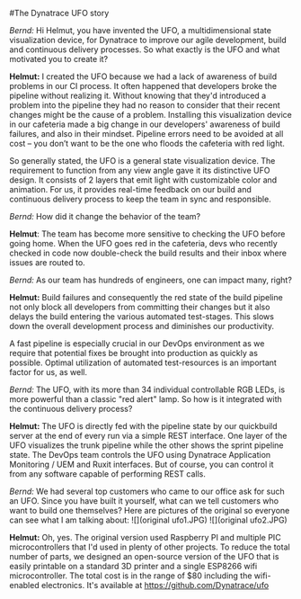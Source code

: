 #The Dynatrace UFO story

*Bernd:* Hi Helmut, you have invented the UFO, a multidimensional state visualization device, for Dynatrace to improve our agile development, build and continuous delivery processes. 
So what exactly is the UFO and what motivated you to create it?

__Helmut:__ I created the UFO because we had a lack of awareness of build problems in our CI process. 
It often happened that developers broke the pipeline without realizing it. Without knowing that they'd introduced a problem into the pipeline they had no reason to consider that their recent changes might be the cause of a problem. 
Installing this visualization device in our cafeteria made a big change in our developers' awareness of build failures, and also in their mindset. Pipeline errors need to be avoided at all cost – you don’t want to be the one who floods the cafeteria with red light.

So generally stated, the UFO is a general state visualization device. The requirement to function from any view angle gave it its distinctive UFO design. It consists of 2 layers that emit light with customizable color and animation. For us, it provides real-time feedback on our build and continuous delivery process to keep the team in sync and responsible.

*Bernd:* How did it change the behavior of the team?

__Helmut__: The team has become more sensitive to checking the UFO before going home. When the UFO goes red in the cafeteria, devs who recently checked in code now double-check the build results and their inbox where issues are routed to. 

*Bernd:* As our team has hundreds of engineers, one can impact many, right? 

__Helmut:__ Build failures and consequently the red state of the build pipeline not only block all developers from committing their changes but it also delays the build entering the various automated test-stages. This slows down the overall development process and diminishes our productivity.

A fast pipeline is especially crucial in our DevOps environment as we require that potential fixes be brought into production as quickly as possible. Optimal utilization of automated test-resources is an important factor for us, as well.

*Bernd:* The UFO, with its more than 34 individual controllable RGB LEDs, is more powerful than a classic "red alert" lamp. So how is it integrated with the continuous delivery process?

__Helmut:__ The UFO is directly fed with the pipeline state by our quickbuild server at the end of every run via a simple REST interface. One layer of the UFO visualizes the trunk pipeline while the other shows the sprint pipeline state. The DevOps team controls the UFO using Dynatrace Application Monitoring / UEM and Ruxit interfaces. But of course, you can control it from any software capable of performing REST calls.

*Bernd:* We had several top customers who came to our office ask for such an UFO. Since you have built it yourself, what can we tell customers who want to build one themselves? Here are pictures of the original so everyone can see what I am talking about:
![](original ufo1.JPG) ![](original ufo2.JPG)

__Helmut:__ Oh, yes. The original version used Raspberry PI and multiple PIC microcontrollers that I'd used in plenty of other projects. To reduce the total number of parts, we designed an open-source version of the UFO that is easily printable on a standard 3D printer and a single ESP8266 wifi microcontroller. The total cost is in the range of $80 including the wifi-enabled electronics. It's available at https://github.com/Dynatrace/ufo
